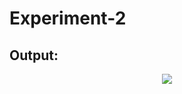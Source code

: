 # Experiment-2

## Output:

<div align="center">
  <a href="https://github.com/REC-CSE-LAB/Data_Warehouse_And_Data_Mining_Lab/blob/main/Experiment_2/output.png">
    <img src="https://github.com/REC-CSE-LAB/Data_Warehouse_And_Data_Mining_Lab/blob/main/Experiment_2/output.png?raw=true" />
  </a>
</div>
